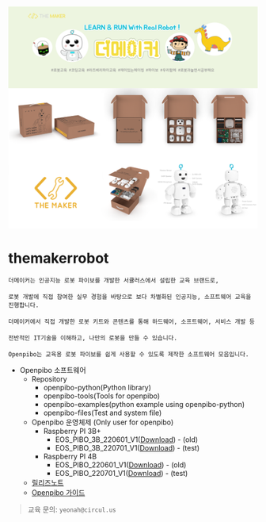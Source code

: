![bg](data/bg.png)

themakerrobot
=============
```
더메이커는 인공지능 로봇 파이보를 개발한 서큘러스에서 설립한 교육 브랜드로,

로봇 개발에 직접 참여한 실무 경험을 바탕으로 보다 차별화된 인공지능, 소프트웨어 교육을 진행합니다.

더메이커에서 직접 개발한 로봇 키트와 콘텐츠를 통해 하드웨어, 소프트웨어, 서비스 개발 등 

전반적인 IT기술을 이해하고, 나만의 로봇을 만들 수 있습니다. 

Openpibo는 교육용 로봇 파이보를 쉽게 사용할 수 있도록 제작한 소프트웨어 모음입니다.
```
+ Openpibo 소프트웨어
  - Repository
    + openpibo-python(Python library)
    + openpibo-tools(Tools for openpibo)
    + openpibo-examples(python example using openpibo-python)
    + openpibo-files(Test and system file)
  - Openpibo 운영체제 (Only user for openpibo)
    + Raspberry PI 3B+
      - EOS_PIBO_3B_220601_V1([Download](https://circulusworkspace-my.sharepoint.com/:u:/g/personal/leeyunjai_circul_us1/ETDk5rVujM9Ok3dkpp31_3cB5hAVFh-KfHiScwUGPF_A_g?e=nQbtJR)) - (old)
      - EOS_PIBO_3B_220701_V1([Download](https://circulusworkspace-my.sharepoint.com/:u:/g/personal/leeyunjai_circul_us1/EUcGiMOPPIVHjwKjSMbnnRcBC3A4P4-GwgIfJRjwUTGDvQ?e=adCxF1)) - (test)
    + Raspberry PI 4B
      - EOS_PIBO_220601_V1([Download](https://circulusworkspace-my.sharepoint.com/:u:/g/personal/leeyunjai_circul_us1/EWDUeekQ8xdPntZu4I_vmq8BFB9lthX66qAqbiB7W4nCTA?e=UeMG5R)) - (old)
      - EOS_PIBO_220701_V1([Download](https://circulusworkspace-my.sharepoint.com/:u:/g/personal/leeyunjai_circul_us1/ESIG6YbFSyNIjvBKWSk8dPMBLBlq8Ziq8saMnfFcEdLhLg?e=RFzsws)) - (test)      
  - [릴리즈노트](https://github.com/themakerrobot/themakerrobot/blob/main/ReleaseNotes/2022.md)
  - [Openpibo 가이드](https://themakerrobot.github.io/openpibo-python/build/html/index.html)
> 교육 문의: ```yeonah@circul.us```
